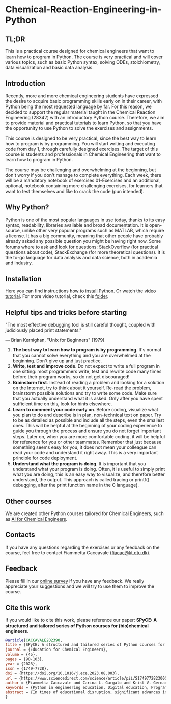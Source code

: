 # Chemical-Reaction-Engineering-in-Python

## TL;DR
This is a practical course designed for chemical engineers that want to learn how to program in Python. The course is very practical and will cover various topics, such as basic Python syntax, solving ODEs, stoichiometry, data visualization and basic data analysis.

## Introduction
Recently, more and more chemical engineering students have expressed the desire to acquire basic programming skills early on in their career, with Python being the most requested language by far. For this reason, we decided to support the regular material taught in the Chemical Reaction Engineering (28342) with an introductory Python course. Therefore, we aim to provide material and practical tutorials to learn Python, so that you have the opportunity to use Python to solve the exercises and assignments.

This course is designed to be very practical, since the best way to learn how to program is by programming. You will start writing and executing code from day 1, through carefully designed exercises. The target of this course is students and professionals in Chemical Engineering that want to learn how to program in Python.

The course may be challenging and overwhelming at the beginning, but don't worry if you don't manage to complete everything. Each week, there will be a mandatory notebook of exercises 01-Exercises and an additional, optional, notebook containing more challenging exercises, for learners that want to test themselves and like to crack the code (pun intended).

## Why Python?
Python is one of the most popular languages in use today, thanks to its easy syntax, readability, libraries available and broad documentation. It is open-source, unlike other very popular programs such as MATLAB, which require a license. It has a big community, meaning that other people have probably already asked any possible question you might be having right now. Some forums where to ask and look for questions: StackOverflow (for practical questions about code), StackExchange (for more theoretical questions). It is the to-go language for data analysis and data science, both in academia and industry.

## Installation
Here you can find instructions [how to install Python](https://github.com/FiammettaC/Chemical-Reaction-Engineering-in-Python/blob/main/installation_instructions.docx).
Or watch the [video tutorial](https://drive.google.com/file/d/1JD-xaiPfCqbrU8kEEFfMyCaTrEYbSyWb/view?usp=sharing).
For more video tutorial, check this [folder](https://drive.google.com/drive/folders/1eIRsWmd1AKE1qkJ5ubGg0JA-cXQcsjtq?usp=sharing).

## Helpful tips and tricks before starting
"The most effective debugging tool is still careful thought, coupled with judiciously placed print statements."

— Brian Kernighan, "Unix for Beginners" (1979)

1. **The best way to learn how to program is by programming**. It's normal that you cannot solve everything and you are overwhelmed at the beginning. Don't give up and just practice.
2. **Write, test and improve code**. Do not expect to write a full program in one sitting: most programmers write, test and rewrite code many times before their program works, so do not get discouraged!
3. **Brainstorm first**. Instead of reading a problem and looking for a solution on the Internet, try to think about it yourself. Re-read the problem, brainstorm possible solutions and try to write some code. Make sure that you actually understand what it is asked. Only after you have spent sufficient time on this, look for hints elsewhere.
4. **Learn to comment your code early on**. Before coding, visualize what you plan to do and describe is in plan, non-technical text on paper. Try to be as detailed as possible and include all the steps, even the smallest ones. This will be helpful at the beginning of your coding experience to guide you through the process and ensure you do not forget important steps. Later on, when you are more comfortable coding, it will be helpful for reference for you or other teammates. Remember that just because something seems easy for you, it does not mean your colleague can read your code and understand it right away. This is a very important principle for code deployment.
5. **Understand what the program is doing**. It is important that you understand what your program is doing. Often, it is useful to simply print what you are doing, this is an easy way to visualize, and therefore better understand, the output. This approach is called tracing or printf() debugging, after the print function name in the C language).

## Other courses
We are created other Python courses tailored for Chemical Engineers, such as [AI for Chemical Engineers](https://github.com/FiammettaC/AI-for-Chemical-Engineers).

## Contacts
If you have any questions regarding the exercises or any feedback on the course, feel free to contact Fiammetta Caccavale (fiacac@kt.dtu.dk).

## Feedback
Please fill in our [online survey](https://forms.gle/xJ1uJc94G9c7YUtJ7) if you have any feedback. We really appreciate your suggestions and we will try to use them to improve the course.

## Cite this work
If you would like to cite this work, please reference our paper: **SPyCE: A structured and tailored series of Python courses for (bio)chemical engineers**.
```bibtex
@article{CACCAVALE202390,
title = {SPyCE: A structured and tailored series of Python courses for (bio)chemical engineers},
journal = {Education for Chemical Engineers},
volume = {45},
pages = {90-103},
year = {2023},
issn = {1749-7728},
doi = {https://doi.org/10.1016/j.ece.2023.08.003},
url = {https://www.sciencedirect.com/science/article/pii/S1749772823000404},
author = {Fiammetta Caccavale and Carina L. Gargalo and Krist V. Gernaey and Ulrich Krühne},
keywords = {Python in engineering education, Digital education, Programming in engineering curriculum, Artificial Intelligence},
abstract = {In times of educational disruption, significant advances in adopting digitalization strategies have been accelerated. In this transformation climate, engineers should be adequately educated to face the challenges and acquire the new skills imposed by Industry 4.0. Among these, one of the most highly requested tools is Python. To tackle these aspects, this work establishes a pedagogical framework to teach Python to chemical engineers. This is achieved through a hands-on series of Python courses (sPyCE), covering topics as chemical reaction engineering and machine learning. Part of the series has been embedded in the curriculum of a Bachelor’s-level course at the Technical University of Denmark (DTU). Overall, students found the course to be useful; using Python, they solved systems of differential equations, mass and energy balances, set stoichiometric tables, regressions, simulations and more. Motivated by the large applicability and relevance of the covered topics, sPyCE is made publicly available on GitHub.}
}
```
